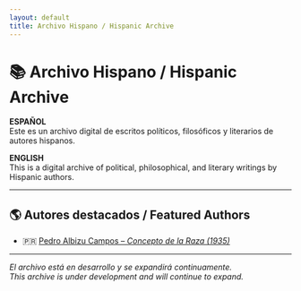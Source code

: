```yaml
---
layout: default
title: Archivo Hispano / Hispanic Archive
---
```


# 📚 Archivo Hispano / Hispanic Archive

**ESPAÑOL**  
Este es un archivo digital de escritos políticos, filosóficos y literarios de autores hispanos. 

**ENGLISH**  
This is a digital archive of political, philosophical, and literary writings by Hispanic authors. 

---

## 🌎 Autores destacados / Featured Authors

- 🇵🇷 [Pedro Albizu Campos – *Concepto de la Raza (1935)*](./authors/albizu-campos/concepto-de-la-raza)

---

_El archivo está en desarrollo y se expandirá continuamente._  
_This archive is under development and will continue to expand._
